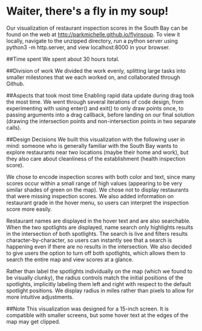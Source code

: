 # Waiter, there's a fly in my soup!

Our visualization of restaurant inspection scores in the South Bay can be found on the web at http://parkmichelle.github.io/flyinsoup. To view it locally, navigate to the unzipped directory, run a python server using python3 -m http.server, and view localhost:8000 in your browser.

##Time spent
We spent about 30 hours total.

##Division of work
We divided the work evenly, splitting large tasks into smaller milestones that we each worked on, and collaborated through Github.

##Aspects that took most time
Enabling rapid data update during drag took the most time. We went through several iterations of code design, from experimenting with using enter() and exit() to only draw points once, to passing arguments into a drag callback, before landing on our final solution (drawing the intersection points and non-intersection points in two separate calls). 

##Design Decisions
We built this visualization with the following user in mind: someone who is generally familiar with the South Bay wants to explore restaurants near two locations (maybe their home and work), but they also care about cleanliness of the establishment (health inspection score).

We chose to encode inspection scores with both color and text, since many scores occur within a small range of high values (appearing to be very similar shades of green on the map). We chose not to display restaurants that were missing inspection scores. We also added information on restaurant grade in the hover menu, so users can interpret the inspection score more easily. 

Restaurant names are displayed in the hover text and are also searchable. When the two spotlights are displayed, name search only highlights results in the intersection of both spotlights. The search is live and filters results character-by-character, so users can instantly see that a search is happening even if there are no results in the intersection. We also decided to give users the option to turn off both spotlights, which allows them to search the entire map and view scores at a glance. 

Rather than label the spotlights individually on the map (which we found to be visually clunky), the radius controls match the initial positions of the spotlights, implicitly labeling them left and right with respect to the default spotlight positions. We display radius in miles rather than pixels to allow for more intuitive adjustments.

##Note
This visualization was designed for a 15-inch screen. It is compatible with smaller screens, but some hover text at the edges of the map may get clipped.

